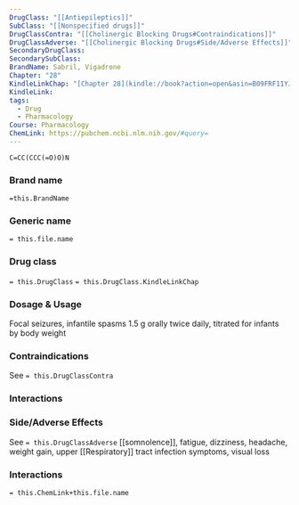 ```yaml
---
DrugClass: "[[Antiepileptics]]"
SubClass: "[[Nonspecified drugs]]"
DrugClassContra: "[[Cholinergic Blocking Drugs#Contraindications]]"
DrugClassAdverse: "[[Cholinergic Blocking Drugs#Side/Adverse Effects]]"
SecondaryDrugClass: 
SecondarySubClass: 
BrandName: Sabril, Vigadrone
Chapter: "28"
KindleLinkChap: "[Chapter 28](kindle://book?action=open&asin=B09FRF11YJ&location=14677)"
KindleLink: 
tags:
  - Drug
  - Pharmacology
Course: Pharmacology
ChemLink: https://pubchem.ncbi.nlm.nih.gov/#query=
---
```

```smiles
C=CC(CCC(=O)O)N
```

### Brand name
`=this.BrandName`

### Generic name
`= this.file.name`

### Drug class 
`= this.DrugClass`
	`= this.DrugClass.KindleLinkChap`

### Dosage & Usage
Focal seizures, infantile spasms
1.5 g orally twice daily, titrated for infants by body weight

### Contraindications
See `= this.DrugClassContra`

### Interactions

### Side/Adverse Effects
See `= this.DrugClassAdverse`
[[somnolence]], fatigue, dizziness, headache, weight gain, upper [[Respiratory]] tract infection symptoms, visual loss

### Interactions

`= this.ChemLink+this.file.name`


